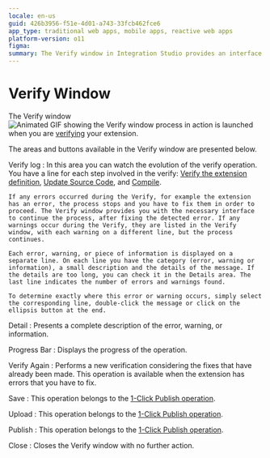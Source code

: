 ```yaml
---
locale: en-us
guid: 426b3956-f51e-4d01-a743-33fcb462fce6
app_type: traditional web apps, mobile apps, reactive web apps
platform-version: o11
figma:
summary: The Verify window in Integration Studio provides an interface to monitor and fix errors during the extension verification process
---
```

# Verify Window

The Verify window ![Animated GIF showing the Verify window process in action](images/validate.gif "Verify Window Animation") is launched when you are [verifying](<../../../../integration-with-systems/integration-studio/extension-life-cycle/extension-verify.md>) your extension.

The areas and buttons available in the Verify window are presented below.

Verify log
:   In this area you can watch the evolution of the verify operation. You have a line for each step involved in the verify: [Verify the extension definition](<../../../../integration-with-systems/integration-studio/extension-life-cycle/extension-verify-definition.md>), [Update Source Code](<../../../../integration-with-systems/integration-studio/extension-life-cycle/extension-update-source-code.md>), and [Compile](<../../../../integration-with-systems/integration-studio/extension-life-cycle/extension-compile.md>).

    If any errors occurred during the Verify, for example the extension has an error, the process stops and you have to fix them in order to proceed. The Verify window provides you with the necessary interface to continue the process, after fixing the detected error. If any warnings occur during the Verify, they are listed in the Verify window, with each warning on a different line, but the process continues.

    Each error, warning, or piece of information is displayed on a separate line. On each line you have the category (error, warning or information), a small description and the details of the message. If the details are too long, you can check it in the Details area. The last line indicates the number of errors and warnings found.

    To determine exactly where this error or warning occurs, simply select the corresponding line, double-click the message or click on the ellipsis button at the end.

Detail
:   Presents a complete description of the error, warning, or information.

Progress Bar
:   Displays the progress of the operation.

Verify Again
:   Performs a new verification considering the fixes that have already been made. This operation is available when the extension has errors that you have to fix.

Save
:   This operation belongs to the [1-Click Publish operation](<../../../../integration-with-systems/integration-studio/extension-life-cycle/extension-1-cp.md>).

Upload
:   This operation belongs to the [1-Click Publish operation](<../../../../integration-with-systems/integration-studio/extension-life-cycle/extension-1-cp.md>).

Publish
:   This operation belongs to the [1-Click Publish operation](<../../../../integration-with-systems/integration-studio/extension-life-cycle/extension-1-cp.md>).

Close
:   Closes the Verify window with no further action.
